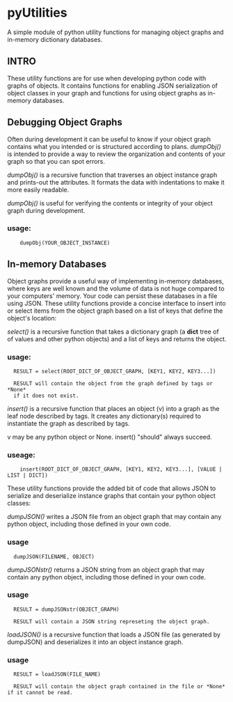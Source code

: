 # pyUtilities
A simple module of python utility functions for managing object graphs and in-memory dictionary databases.

## INTRO

These utility functions are for use when developing python code with graphs of objects. It contains functions for enabling JSON serialization of object classes in your graph and functions for using object graphs as in-memory databases.  

## Debugging Object Graphs

Often during development it can be useful to know if your object graph contains what you intended or is structured according to plans. *dumpObj()*
is intended to provide a way to review the organization and contents of your graph so that you can spot errors. 

*dumpObj()* is a recursive function that traverses an object instance 
    graph and prints-out the attributes. It formats the data with indentations 
    to make it more easily readable.

   *dumpObj()* is useful for verifying the contents or integrity of your 
    object graph during development.
    
### usage:

        dumpObj(YOUR_OBJECT_INSTANCE)

## In-memory Databases

Object graphs provide a useful way of implementing in-memory databases, where keys are well known and the volume of data is not huge compared to your computers' memory. Your code can persist these databases in a file using JSON. These utility functions provide a concise interface to insert into or select items from the object graph based on a list of keys that define the object's location:

*select()* is a recursive function that takes a dictionary graph (a __dict__ tree of of values and other python objects) and a list of keys and returns the object.

### usage:

      RESULT = select(ROOT_DICT_OF_OBJECT_GRAPH, [KEY1, KEY2, KEY3...])

      RESULT will contain the object from the graph defined by tags or *None*
      if it does not exist.

*insert()* is a recursive function that places an object (v) into a graph as 
   the leaf node described by tags. It creates any dictionary(s) required to 
   instantiate the graph as described by tags. 
   
   v may be any python object or None. insert() "should" always succeed.

### useage:

        insert(ROOT_DICT_OF_OBJECT_GRAPH, [KEY1, KEY2, KEY3...], [VALUE | LIST | DICT])

These utility functions provide the added bit of code that allows JSON to serialize and deserialize instance graphs that contain your python object classes:

*dumpJSON()* writes a JSON file from an object graph that may contain any python object, including those defined in your own code.

### usage

      dumpJSON(FILENAME, OBJECT)


*dumpJSONstr()* returns a JSON string from an object graph that may contain any python object, including those defined in your own code.  

 ### usage

      RESULT = dumpJSONstr(OBJECT_GRAPH)

      RESULT will contain a JSON string represeting the object graph.

*loadJSON()* is a recursive function that loads a JSON file (as generated by dumpJSON) and deserializes it into an object instance graph.    

### usage

      RESULT = loadJSON(FILE_NAME)

      RESULT will contain the object graph contained in the file or *None* if it cannot be read.

